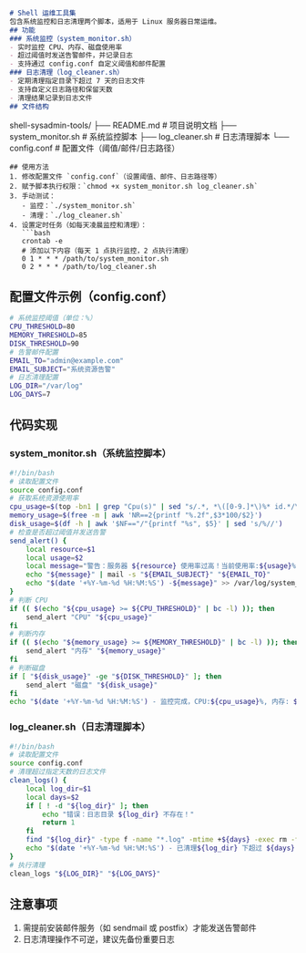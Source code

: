 ```markdown
# Shell 运维工具集
包含系统监控和日志清理两个脚本，适用于 Linux 服务器日常运维。
## 功能
### 系统监控（system_monitor.sh）
- 实时监控 CPU、内存、磁盘使用率
- 超过阈值时发送告警邮件，并记录日志
- 支持通过 config.conf 自定义阈值和邮件配置
### 日志清理（log_cleaner.sh）
- 定期清理指定目录下超过 7 天的日志文件
- 支持自定义日志路径和保留天数
- 清理结果记录到日志文件
## 文件结构
```
shell-sysadmin-tools/
├── README.md               # 项目说明文档
├── system_monitor.sh       # 系统监控脚本
├── log_cleaner.sh          # 日志清理脚本
└── config.conf             # 配置文件（阈值/邮件/日志路径）

```
## 使用方法
1. 修改配置文件 `config.conf`（设置阈值、邮件、日志路径等）
2. 赋予脚本执行权限：`chmod +x system_monitor.sh log_cleaner.sh`
3. 手动测试：
   - 监控：`./system_monitor.sh`
   - 清理：`./log_cleaner.sh`
4. 设置定时任务（如每天凌晨监控和清理）：
   ```bash
   crontab -e
   # 添加以下内容（每天 1 点执行监控，2 点执行清理）
   0 1 * * * /path/to/system_monitor.sh
   0 2 * * * /path/to/log_cleaner.sh
```
## 配置文件示例（config.conf）
```bash
# 系统监控阈值（单位：%）
CPU_THRESHOLD=80
MEMORY_THRESHOLD=85
DISK_THRESHOLD=90
# 告警邮件配置
EMAIL_TO="admin@example.com"
EMAIL_SUBJECT="系统资源告警"
# 日志清理配置
LOG_DIR="/var/log"
LOG_DAYS=7
```
## 代码实现
### system_monitor.sh（系统监控脚本）
```bash
#!/bin/bash
# 读取配置文件
source config.conf
# 获取系统资源使用率
cpu_usage=$(top -bn1 | grep "Cpu(s)" | sed "s/.*, *\([0-9.]*\)%* id.*/\1/" | awk '{print 100 -$1}')
memory_usage=$(free -m | awk 'NR==2{printf "%.2f",$3*100/$2}')
disk_usage=$(df -h | awk '$NF=="/"{printf "%s", $5}' | sed 's/%//')
# 检查是否超过阈值并发送告警
send_alert() {
    local resource=$1
    local usage=$2
    local message="警告：服务器 ${resource} 使用率过高！当前使用率:${usage}%"
    echo "${message}" | mail -s "${EMAIL_SUBJECT}" "${EMAIL_TO}"
    echo "$(date '+%Y-%m-%d %H:%M:%S') -${message}" >> /var/log/system_monitor.log
}
# 判断 CPU
if (( $(echo "${cpu_usage} >= ${CPU_THRESHOLD}" | bc -l) )); then
    send_alert "CPU" "${cpu_usage}"
fi
# 判断内存
if (( $(echo "${memory_usage} >= ${MEMORY_THRESHOLD}" | bc -l) )); then
    send_alert "内存" "${memory_usage}"
fi
# 判断磁盘
if [ "${disk_usage}" -ge "${DISK_THRESHOLD}" ]; then
    send_alert "磁盘" "${disk_usage}"
fi
echo "$(date '+%Y-%m-%d %H:%M:%S') - 监控完成，CPU:${cpu_usage}%, 内存: ${memory_usage}%, 磁盘:${disk_usage}%" >> /var/log/system_monitor.log
```
### log_cleaner.sh（日志清理脚本）
```bash
#!/bin/bash
# 读取配置文件
source config.conf
# 清理超过指定天数的日志文件
clean_logs() {
    local log_dir=$1
    local days=$2
    if [ ! -d "${log_dir}" ]; then
        echo "错误：日志目录 ${log_dir} 不存在！"
        return 1
    fi
    find "${log_dir}" -type f -name "*.log" -mtime +${days} -exec rm -f {} \;
    echo "$(date '+%Y-%m-%d %H:%M:%S') - 已清理${log_dir} 下超过 ${days} 天的日志文件" >> /var/log/log_cleaner.log
}
# 执行清理
clean_logs "${LOG_DIR}" "${LOG_DAYS}"
```
## 注意事项
1. 需提前安装邮件服务（如 sendmail 或 postfix）才能发送告警邮件
2. 日志清理操作不可逆，建议先备份重要日志